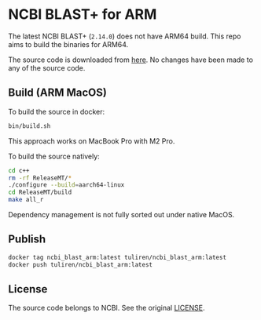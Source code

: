 # NCBI BLAST+ for ARM

The latest NCBI BLAST+ (`2.14.0`) does not have ARM64 build. This repo aims to build the binaries for ARM64.

The source code is downloaded from [here](https://ftp.ncbi.nlm.nih.gov/blast/executables/blast+/LATEST/). No changes have been made to any of the source code.

## Build (ARM MacOS)

To build the source in docker:

```sh
bin/build.sh
```

This approach works on MacBook Pro with M2 Pro.

To build the source natively:

```sh
cd c++
rm -rf ReleaseMT/*
./configure --build=aarch64-linux
cd ReleaseMT/build
make all_r
```

Dependency management is not fully sorted out under native MacOS.

## Publish

```sh
docker tag ncbi_blast_arm:latest tuliren/ncbi_blast_arm:latest
docker push tuliren/ncbi_blast_arm:latest
```

## License
The source code belongs to NCBI. See the original [LICENSE](https://github.com/ncbi/ncbi-cxx-toolkit-public/blob/master/doc/public/LICENSE).
